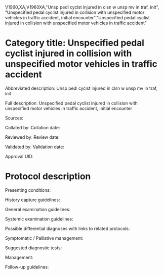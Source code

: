 V1960,XA,V1960XA,"Unsp pedl cyclst injured in clsn w unsp mv in traf, init", "Unspecified pedal cyclist injured in collision with unspecified motor vehicles in traffic accident, initial encounter","Unspecified pedal cyclist injured in collision with unspecified motor vehicles in traffic accident"
# Category title: Unspecified pedal cyclist injured in collision with unspecified motor vehicles in traffic accident

Abbreviated description: Unsp pedl cyclst injured in clsn w unsp mv in traf, init

Full description: Unspecified pedal cyclist injured in collision with unspecified motor vehicles in traffic accident, initial encounter

Sources:

Collated by:
Collation date:

Reviewed by:
Review date:

Validated by:
Validation date:

Approval UID:

# Protocol description

Presenting conditions:

History capture guidelines:

General examination guidelines:

Systemic examination guidelines:

Possible differential diagnoses with links to related protocols:

Symptomatic / Palliative management:

Suggested diagnostic tests:

Management:

Follow-up guidelines:
